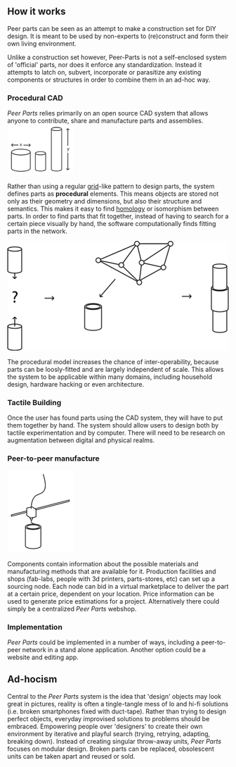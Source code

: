 ## How it works
Peer parts can be seen as an attempt to make a construction set for DIY design. It is meant to be used by non-experts to (re)construct and form their own living environment.

Unlike a construction set however, Peer-Parts is not a self-enclosed system of 'official' parts, nor does it enforce any standardization. Instead it attempts to latch on, subvert, incorporate or parasitize any existing components or structures in order to combine them in an ad-hoc way.

### Procedural CAD
*Peer Parts* relies primarily on an open source CAD system that allows anyone to contribute, share and manufacture parts and assemblies.
![parametric](images/parametric.png "parametric")

Rather than using a regular [grid](https://en.wikipedia.org/wiki/Grid_(graphic_design))-like pattern to design parts, the system defines parts as **procedural** elements. This means objects are stored not only as their geometry and dimensions, but also their structure and semantics. This makes it easy to find [homology](https://en.wikipedia.org/wiki/Homology_(biology)) or isomorphism between parts. In order to find parts that fit together, instead of having to search for a certain piece visually by hand, the software computationally finds fitting parts in the network.

![interfaces](images/assemblyNetwork.png "interfaces")

The procedural model increases the chance of inter-operability, because parts can be loosly-fitted and are largely independent of scale.
This allows the system to be applicable within many domains, including household design, hardware hacking or even architecture.

### Tactile Building
Once the user has found parts using the CAD system, they will have to put them together by hand. The system should allow users to design both by tactile experimentation and by computer. There will need to be research on augmentation between digital and physical realms.

### Peer-to-peer manufacture
![3dprint](images/3dprint.png "3dprint")

Components contain information about the possible materials and manufacturing methods that are available for it.
Production facilities and shops (fab-labs, people with 3d printers, parts-stores, etc) can set up a sourcing node. Each node can bid in a virtual marketplace to deliver the part at a certain price, dependent on your location. Price information can be used to generate price estimations for a project. Alternatively there could simply be a centralized *Peer Parts* webshop.

### Implementation
*Peer Parts* could be implemented in a number of ways, including a peer-to-peer network in a stand alone application. Another option could be a website and editing app.

## Ad-hocism
Central to the *Peer Parts* system is the idea that 'design' objects may look great in pictures, reality is often a tingle-tangle mess of lo and hi-fi solutions (i.e. broken smartphones fixed with duct-tape). Rather than trying to design perfect objects, everyday improvised solutions to problems should be embraced. Empowering people over 'designers' to create their own environment by iterative and playful search (trying, retrying, adapting, breaking down).
Instead of creating singular throw-away units, *Peer Parts* focuses on modular design. Broken parts can be replaced, obsolescent units can be taken apart and reused or sold.
